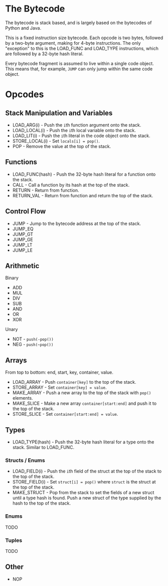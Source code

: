 # The Bytecode

The bytecode is stack based, and is largely based on the bytecodes of Python and Java. 

This is a fixed instruction size bytecode. Each opcode is two bytes, followed by a two-byte argument, making for 4-byte instructions. The only "exception" to this is the LOAD_FUNC and LOAD_TYPE instructions, which are followed by a 32-byte hash literal.

Every bytecode fragment is assumed to live within a single code object. This means that, for example, `JUMP` can only jump within the same code object.

# Opcodes

## Stack Manipulation and Variables
* LOAD_ARG(i) - Push the `i`th function argument onto the stack.
* LOAD_LOCAL(i) - Push the `i`th local variable onto the stack.
* LOAD_LIT(i) - Push the `i`th literal in the code object onto the stack.
* STORE_LOCAL(i) - Set `locals[i] = pop()`.
* POP - Remove the value at the top of the stack.

## Functions
* LOAD_FUNC(hash) - Push the 32-byte hash literal for a function onto the stack.
* CALL - Call a function by its hash at the top of the stack.
* RETURN - Return from function.
* RETURN_VAL - Return from function and return the top of the stack.

## Control Flow
* JUMP - Jump to the bytecode address at the top of the stack.
* JUMP_EQ
* JUMP_GT
* JUMP_GE
* JUMP_LT
* JUMP_LE

## Arithmetic
Binary
* ADD
* MUL
* DIV
* SUB
* AND
* OR
* XOR

Unary
* NOT - `push(-pop())`
* NEG - `push(~pop())`

## Arrays
From top to bottom: end, start, key, container, value.

* LOAD_ARRAY - Push `container[key]` to the top of the stack.
* STORE_ARRAY - Set `container[key] = value`.
* MAKE_ARRAY - Push a new array to the top of the stack with `pop()` elements.
* MAKE_SLICE - Make a new array `container[start:end]` and push it to the top of the stack.
* STORE_SLICE - Set `container[start:end] = value`.

## Types

* LOAD_TYPE(hash) - Push the 32-byte hash literal for a type onto the stack. Similar to LOAD_FUNC.

### Structs / Enums
* LOAD_FIELD(i) - Push the `i`th field of the struct at the top of the stack to the top of the stack.
* STORE_FIELD(i) - Set `struct[i] = pop()` where `struct` is the struct at the top of the stack.
* MAKE_STRUCT - Pop from the stack to set the fields of a new struct until a type hash is found. Push a new struct of the type supplied by the hash to the top of the stack.

### Enums
TODO

### Tuples
TODO

## Other
* NOP
